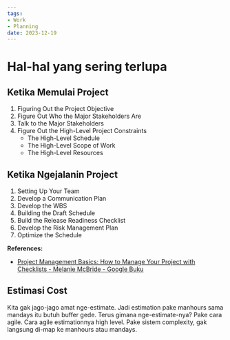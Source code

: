 ```yaml
---
tags:
- Work
- Planning
date: 2023-12-19
---
```


# Hal-hal yang sering terlupa

## Ketika Memulai Project

1. Figuring Out the Project Objective
2. Figure Out Who the Major Stakeholders Are
3. Talk to the Major Stakeholders
4. Figure Out the High-Level Project Constraints
   - The High-Level Schedule
   - The High-Level Scope of Work
   - The High-Level Resources



## Ketika Ngejalanin Project

1. Setting Up Your Team
2. Develop a Communication Plan
3. Develop the WBS
4. Building the Draft Schedule
5. Build the Release Readiness Checklist
6. Develop the Risk Management Plan
7. Optimize the Schedule



**References:**

- [Project Management Basics: How to Manage Your Project with Checklists - Melanie McBride - Google Buku](https://books.google.co.id/books/about/Project_Management_Basics.html?id=XpvVDAAAQBAJ&redir_esc=y)



## Estimasi Cost

Kita gak jago-jago amat nge-estimate. Jadi estimation pake manhours sama mandays itu butuh buffer gede.
Terus gimana nge-estimate-nya? Pake cara agile. Cara agile estimationnya high level. Pake sistem complexity, gak langsung di-map ke manhours atau mandays.

